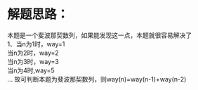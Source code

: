 解题思路：
===
本题是一个斐波那契数列，如果能发现这一点，本题就很容易解决了<br>
1、当n为1时，way=1<br>
   当n为2时，way=2<br>
   当n为3时，way=3<br>
   当n为4时,way=5<br>
   ...
   故可判断本题为斐波那契数列，则way(n)=way(n-1)+way(n-2)
